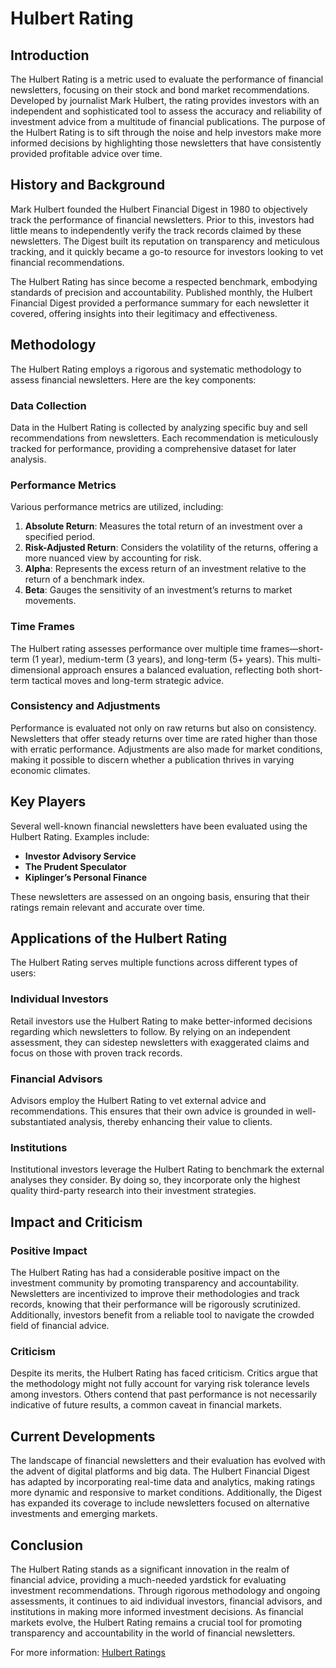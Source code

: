 # Hulbert Rating

## Introduction
The Hulbert Rating is a metric used to evaluate the performance of financial newsletters, focusing on their stock and bond market recommendations. Developed by journalist Mark Hulbert, the rating provides investors with an independent and sophisticated tool to assess the accuracy and reliability of investment advice from a multitude of financial publications. The purpose of the Hulbert Rating is to sift through the noise and help investors make more informed decisions by highlighting those newsletters that have consistently provided profitable advice over time.

## History and Background
Mark Hulbert founded the Hulbert Financial Digest in 1980 to objectively track the performance of financial newsletters. Prior to this, investors had little means to independently verify the track records claimed by these newsletters. The Digest built its reputation on transparency and meticulous tracking, and it quickly became a go-to resource for investors looking to vet financial recommendations.

The Hulbert Rating has since become a respected benchmark, embodying standards of precision and accountability. Published monthly, the Hulbert Financial Digest provided a performance summary for each newsletter it covered, offering insights into their legitimacy and effectiveness.

## Methodology
The Hulbert Rating employs a rigorous and systematic methodology to assess financial newsletters. Here are the key components:

### Data Collection
Data in the Hulbert Rating is collected by analyzing specific buy and sell recommendations from newsletters. Each recommendation is meticulously tracked for performance, providing a comprehensive dataset for later analysis.

### Performance Metrics
Various performance metrics are utilized, including:

1. **Absolute Return**: Measures the total return of an investment over a specified period.
2. **Risk-Adjusted Return**: Considers the volatility of the returns, offering a more nuanced view by accounting for risk.
3. **Alpha**: Represents the excess return of an investment relative to the return of a benchmark index.
4. **Beta**: Gauges the sensitivity of an investment’s returns to market movements.

### Time Frames
The Hulbert rating assesses performance over multiple time frames—short-term (1 year), medium-term (3 years), and long-term (5+ years). This multi-dimensional approach ensures a balanced evaluation, reflecting both short-term tactical moves and long-term strategic advice.

### Consistency and Adjustments
Performance is evaluated not only on raw returns but also on consistency. Newsletters that offer steady returns over time are rated higher than those with erratic performance. Adjustments are also made for market conditions, making it possible to discern whether a publication thrives in varying economic climates.

## Key Players
Several well-known financial newsletters have been evaluated using the Hulbert Rating. Examples include:

- **Investor Advisory Service**
- **The Prudent Speculator**
- **Kiplinger’s Personal Finance**

These newsletters are assessed on an ongoing basis, ensuring that their ratings remain relevant and accurate over time.

## Applications of the Hulbert Rating
The Hulbert Rating serves multiple functions across different types of users:

### Individual Investors
Retail investors use the Hulbert Rating to make better-informed decisions regarding which newsletters to follow. By relying on an independent assessment, they can sidestep newsletters with exaggerated claims and focus on those with proven track records.

### Financial Advisors
Advisors employ the Hulbert Rating to vet external advice and recommendations. This ensures that their own advice is grounded in well-substantiated analysis, thereby enhancing their value to clients.

### Institutions
Institutional investors leverage the Hulbert Rating to benchmark the external analyses they consider. By doing so, they incorporate only the highest quality third-party research into their investment strategies.

## Impact and Criticism
### Positive Impact
The Hulbert Rating has had a considerable positive impact on the investment community by promoting transparency and accountability. Newsletters are incentivized to improve their methodologies and track records, knowing that their performance will be rigorously scrutinized. Additionally, investors benefit from a reliable tool to navigate the crowded field of financial advice.

### Criticism
Despite its merits, the Hulbert Rating has faced criticism. Critics argue that the methodology might not fully account for varying risk tolerance levels among investors. Others contend that past performance is not necessarily indicative of future results, a common caveat in financial markets.

## Current Developments
The landscape of financial newsletters and their evaluation has evolved with the advent of digital platforms and big data. The Hulbert Financial Digest has adapted by incorporating real-time data and analytics, making ratings more dynamic and responsive to market conditions. Additionally, the Digest has expanded its coverage to include newsletters focused on alternative investments and emerging markets.

## Conclusion
The Hulbert Rating stands as a significant innovation in the realm of financial advice, providing a much-needed yardstick for evaluating investment recommendations. Through rigorous methodology and ongoing assessments, it continues to aid individual investors, financial advisors, and institutions in making more informed investment decisions. As financial markets evolve, the Hulbert Rating remains a crucial tool for promoting transparency and accountability in the world of financial newsletters.

For more information: [Hulbert Ratings](https://hulbertratings.com)